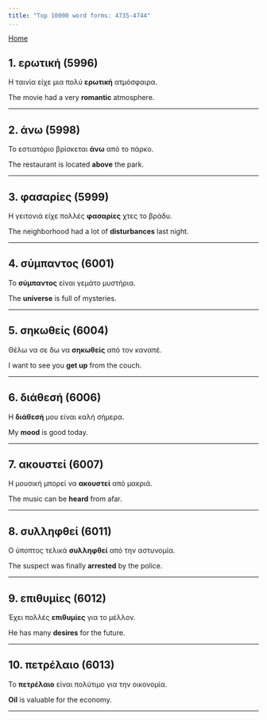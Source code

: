 ```yaml
---
title: "Top 10000 word forms: 4735-4744"
...
```


[Home](./) 

## 1. ερωτική (5996)

Η ταινία είχε μια πολύ **ερωτική** ατμόσφαιρα.  

The movie had a very **romantic** atmosphere.

---

## 2. άνω (5998)

Το εστιατόριο βρίσκεται **άνω** από το πάρκο.  

The restaurant is located **above** the park.

---

## 3. φασαρίες (5999)

Η γειτονιά είχε πολλές **φασαρίες** χτες το βράδυ.

The neighborhood had a lot of **disturbances** last night.

---

## 4. σύμπαντος (6001)

Το **σύμπαντος** είναι γεμάτο μυστήρια.  

The **universe** is full of mysteries.

---

## 5. σηκωθείς (6004)

Θέλω να σε δω να **σηκωθείς** από τον καναπέ.  

I want to see you **get up** from the couch.

---

## 6. διάθεσή (6006)

Η **διάθεσή** μου είναι καλή σήμερα.

My **mood** is good today.

---

## 7. ακουστεί (6007)

Η μουσική μπορεί να **ακουστεί** από μακριά.  

The music can be **heard** from afar.

---

## 8. συλληφθεί (6011)

Ο ύποπτος τελικά **συλληφθεί** από την αστυνομία.  

The suspect was finally **arrested** by the police.

---

## 9. επιθυμίες (6012)

Έχει πολλές **επιθυμίες** για το μέλλον.

He has many **desires** for the future.

---

## 10. πετρέλαιο (6013)

Το **πετρέλαιο** είναι πολύτιμο για την οικονομία.

**Oil** is valuable for the economy.

---

